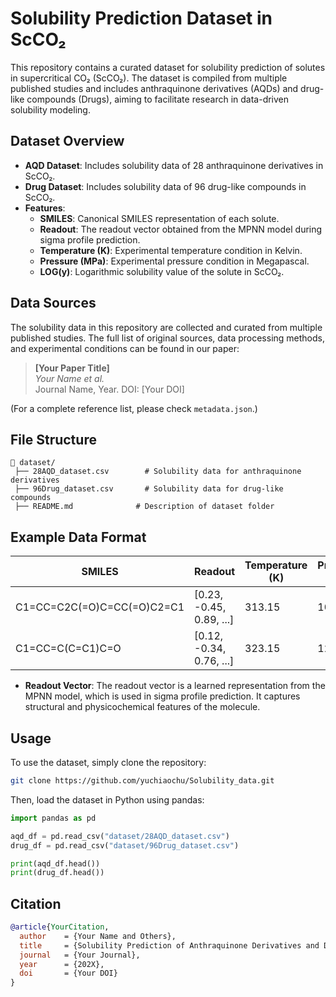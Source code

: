 # Solubility Prediction Dataset in ScCO₂

This repository contains a curated dataset for solubility prediction of solutes in supercritical CO₂ (ScCO₂). The dataset is compiled from multiple published studies and includes anthraquinone derivatives (AQDs) and drug-like compounds (Drugs), aiming to facilitate research in data-driven solubility modeling.

## Dataset Overview

- **AQD Dataset**: Includes solubility data of 28 anthraquinone derivatives in ScCO₂.
- **Drug Dataset**: Includes solubility data of 96 drug-like compounds in ScCO₂.
- **Features**:
  - **SMILES**: Canonical SMILES representation of each solute.
  - **Readout**: The readout vector obtained from the MPNN model during sigma profile prediction.
  - **Temperature (K)**: Experimental temperature condition in Kelvin.
  - **Pressure (MPa)**: Experimental pressure condition in Megapascal.
  - **LOG(y)**: Logarithmic solubility value of the solute in ScCO₂.

## Data Sources

The solubility data in this repository are collected and curated from multiple published studies. The full list of original sources, data processing methods, and experimental conditions can be found in our paper:

> **[Your Paper Title]**  
> *Your Name et al.*  
> Journal Name, Year. DOI: [Your DOI]  

(For a complete reference list, please check `metadata.json`.)

## File Structure
```plaintext
📂 dataset/
 ├── 28AQD_dataset.csv        # Solubility data for anthraquinone derivatives
 ├── 96Drug_dataset.csv       # Solubility data for drug-like compounds
 ├── README.md              # Description of dataset folder
```
## Example Data Format

| SMILES                  | Readout                 | Temperature (K) | Pressure (MPa) | LOG(y) |
|-------------------------|-------------------------|---------------|--------------|---------|
| C1=CC=C2C(=O)C=CC(=O)C2=C1 | [0.23, -0.45, 0.89, ...] | 313.15        | 10.0         | -5.21   |
| C1=CC=C(C=C1)C=O        | [0.12, -0.34, 0.76, ...] | 323.15        | 12.5         | -4.85   |

- **Readout Vector**: The readout vector is a learned representation from the MPNN model, which is used in sigma profile prediction. It captures structural and physicochemical features of the molecule.

## Usage

To use the dataset, simply clone the repository:

```bash
git clone https://github.com/yuchiaochu/Solubility_data.git
```
Then, load the dataset in Python using pandas:
```python
import pandas as pd

aqd_df = pd.read_csv("dataset/28AQD_dataset.csv")
drug_df = pd.read_csv("dataset/96Drug_dataset.csv")

print(aqd_df.head())
print(drug_df.head())
```

## Citation
```BibTex
@article{YourCitation,
  author    = {Your Name and Others},
  title     = {Solubility Prediction of Anthraquinone Derivatives and Drug-like Compounds in ScCO₂ Using a Graph-Based Deep Learning Framework},
  journal   = {Your Journal},
  year      = {202X},
  doi       = {Your DOI}
}
```


